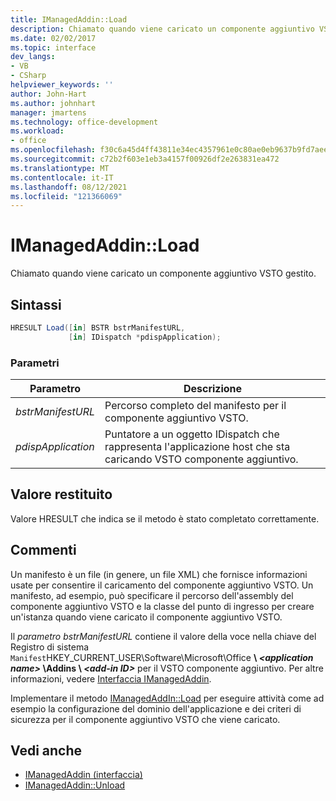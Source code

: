 ```yaml
---
title: IManagedAddin::Load
description: Chiamato quando viene caricato un componente aggiuntivo VSTO gestito.
ms.date: 02/02/2017
ms.topic: interface
dev_langs:
- VB
- CSharp
helpviewer_keywords: ''
author: John-Hart
ms.author: johnhart
manager: jmartens
ms.technology: office-development
ms.workload:
- office
ms.openlocfilehash: f30c6a45d4ff43811e34ec4357961e0c80ae0eb9637b9fd7aee661a54296f75f
ms.sourcegitcommit: c72b2f603e1eb3a4157f00926df2e263831ea472
ms.translationtype: MT
ms.contentlocale: it-IT
ms.lasthandoff: 08/12/2021
ms.locfileid: "121366069"
---
```

# <a name="imanagedaddinload"></a>IManagedAddin::Load
  Chiamato quando viene caricato un componente aggiuntivo VSTO gestito.

## <a name="syntax"></a>Sintassi

```csharp
HRESULT Load([in] BSTR bstrManifestURL,
             [in] IDispatch *pdispApplication);
```

### <a name="parameters"></a>Parametri

|Parametro|Descrizione|
|---------------|-----------------|
|*bstrManifestURL*|Percorso completo del manifesto per il componente aggiuntivo VSTO.|
|*pdispApplication*|Puntatore a un oggetto IDispatch che rappresenta l'applicazione host che sta caricando VSTO componente aggiuntivo.|

## <a name="return-value"></a>Valore restituito
 Valore HRESULT che indica se il metodo è stato completato correttamente.

## <a name="remarks"></a>Commenti
 Un manifesto è un file (in genere, un file XML) che fornisce informazioni usate per consentire il caricamento del componente aggiuntivo VSTO. Un manifesto, ad esempio, può specificare il percorso dell'assembly del componente aggiuntivo VSTO e la classe del punto di ingresso per creare un'istanza quando viene caricato il componente aggiuntivo VSTO.

 Il *parametro bstrManifestURL* contiene il valore della voce nella chiave del Registro di sistema `Manifest`HKEY_CURRENT_USER\Software\Microsoft\Office **\\ _\<application name>_ \Addins \\ _\<add-in ID>_** per il VSTO componente aggiuntivo. Per altre informazioni, vedere [Interfaccia IManagedAddin](../vsto/imanagedaddin-interface.md).

 Implementare il metodo [IManagedAddIn::Load](../vsto/imanagedaddin-load.md) per eseguire attività come ad esempio la configurazione del dominio dell'applicazione e dei criteri di sicurezza per il componente aggiuntivo VSTO che viene caricato.

## <a name="see-also"></a>Vedi anche
- [IManagedAddin (interfaccia)](../vsto/imanagedaddin-interface.md)
- [IManagedAddin::Unload](../vsto/imanagedaddin-unload.md)
